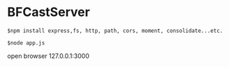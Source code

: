 # BFCastServer

```
$npm install express,fs, http, path, cors, moment, consolidate...etc.

$node app.js
```
open browser 127.0.0.1:3000
